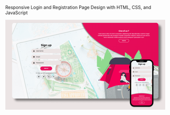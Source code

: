 Responsive Login and Registration Page Design with HTML, CSS, and JavaScript

<img heigth="500em" src="https://github.com/MatheusGomesNeto/Travel-Login-Register/blob/main/Group%209.png" alt="image">
